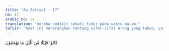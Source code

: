 ```yaml
---
title: "Az-Zariyat - 17"
no: 17
arabic_no: ١٧
translation: "mereka sedikit sekali tidur pada waktu malam;"
tafsir: "Ayat ini menerangkan tentang sifat-sifat orang yang takwa, yaitu sedikit sekali tidur di waktu malam karena mengisi waktu dengan salat Tahajud. Mereka dalam melakukan ibadah tahajudnya merasa tenang dan penuh dengan kerinduan dan dalam munajatnya kepada Allah sengaja memilih waktu yang sunyi dari gangguan makhluk lain seperti dua orang pengantin baru dalam menumpahkan isi hati kepada kesayangannya, tentu memilih tempat dan waktu yang nyaman dan aman bebas dari gangguan siapa pun. Mereka ingat bahwa hidup berkumpul dengan keluarga dan yang lainnya tidak dapat berlangsung selama-lamanya. Bila telah tiba ajal, pasti berpisah, masuk ke dalam kubur, masing-masing sendirian saja. Oleh karena itu, sebelum tiba waktu perpisahan, mereka merasa sangat perlu mengadakan hubungan khidmat dan mahabbah dengan Tuhan Yang Mahakuasa, satu-satunya penguasa yang dapat memenuhi segala harapan. Di akhir-akhir malam (pada waktu sahur) mereka memohon ampun kepada Allah. Sengaja dipilihnya waktu sahur itu oleh karena kebanyakan orang sedang tidur nyenyak, keadaan sunyi dari segala kesibukan sehingga mudah menjalin hubungan dengan Tuhannya."
---
```


كَانُوْا قَلِيْلًا مِّنَ الَّيْلِ مَا يَهْجَعُوْنَ 
